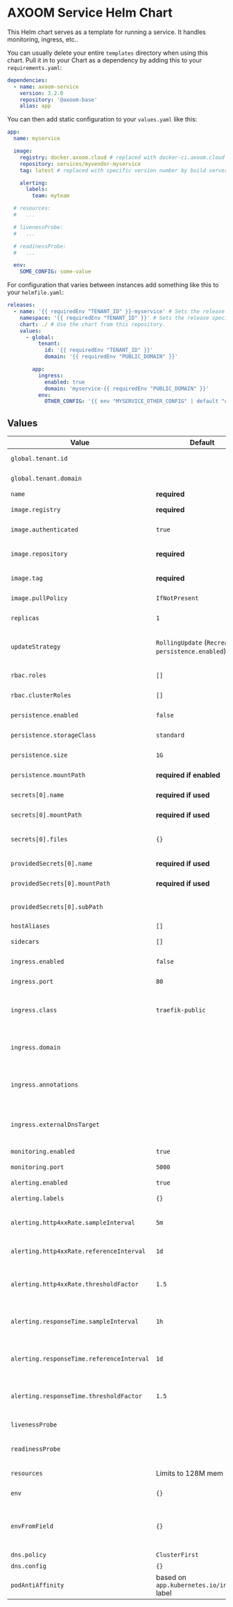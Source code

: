 # AXOOM Service Helm Chart

This Helm chart serves as a template for running a service. It handles monitoring, ingress, etc..

You can usually delete your entire `templates` directory when using this chart. Pull it in to your Chart as a dependency by adding this to your `requirements.yaml`:

```yaml
dependencies:
  - name: axoom-service
    version: 3.2.0
    repository: '@axoom-base'
    alias: app
```

You can then add static configuration to your `values.yaml` like this:

```yaml
app:
  name: myservice

  image:
    registry: docker.axoom.cloud # replaced with docker-ci.axoom.cloud for pre-release builds by build server
    repository: services/myvendor-myservice
    tag: latest # replaced with specific version number by build server

    alerting:
      labels:
        team: myteam

  # resources:
  #   ...

  # livenessProbe:
  #   ...

  # readinessProbe:
  #   ...

  env:
    SOME_CONFIG: some-value
```

For configuration that varies between instances add something like this to your `helmfile.yaml`:

```yaml
releases:
  - name: '{{ requiredEnv "TENANT_ID" }}-myservice' # Sets the release specific asset name, containing the tenant's id.
    namespace: '{{ requiredEnv "TENANT_ID" }}' # Sets the release specific k8s namespace: the tenant's id.
    chart: ./ # Use the chart from this repository.
    values:
      - global:
          tenant:
            id: '{{ requiredEnv "TENANT_ID" }}'
            domain: '{{ requiredEnv "PUBLIC_DOMAIN" }}'

        app:
          ingress:
            enabled: true
            domain: 'myservice-{{ requiredEnv "PUBLIC_DOMAIN" }}'
          env:
            OTHER_CONFIG: '{{ env "MYSERVICE_OTHER_CONFIG" | default "other-value" }}'
```

## Values

| Value                                     | Default                                               | Description                                                                                                               |
|-------------------------------------------|-------------------------------------------------------|---------------------------------------------------------------------------------------------------------------------------|
| `global.tenant.id`                        |                                                       | The tenant's id (used for labeling)                                                                                       |
| `global.tenant.domain`                    |                                                       | The tenant's domain name (used for labeling)                                                                              |
| `name`                                    | __required__                                          | The name of the service                                                                                                   |
| `image.registry`                          | __required__                                          | The Docker registry containing the image of the service                                                                   |
| `image.authenticated`                     | `true`                                                | Controls whether to use credentials for pulling the image                                                                 |
| `image.repository`                        | __required__                                          | The Docker Repository containing the image (excluding the Registry)                                                       |
| `image.tag`                               | __required__                                          | The Docker Tag of the image to use                                                                                        |
| `image.pullPolicy`                        | `IfNotPresent`                                        | Set to `Always` to try to pull new versions of the image                                                                  |
| `replicas`                                | `1`                                                   | The number of instances of the service to run                                                                             |
| `updateStrategy`                          | `RollingUpdate` (`Recreate` if `persistence.enabled`) | Controls whether all existing instances of the service must be shut down before new versions may be started.              |
| `rbac.roles`                              | `[]`                                                  | The names of [namespaced Roles](https://kubernetes.io/docs/reference/access-authn-authz/rbac/) the service shall have.    |
| `rbac.clusterRoles`                       | `[]`                                                  | The names of [cluster-wide Roles](https://kubernetes.io/docs/reference/access-authn-authz/rbac/) the service shall have.  |
| `persistence.enabled`                     | `false`                                               | Enables persistent storage for the service                                                                                |
| `persistence.storageClass`                | `standard`                                            | The type of disk to use for storage (`standard` or `ssd`)                                                                 |
| `persistence.size`                        | `1G`                                                  | The size of the persistent volume to create for the service                                                               |
| `persistence.mountPath`                   | __required if enabled__                               | The mount path for the storage inside the container                                                                       |
| `secrets[0].name`                         | __required if used__                                  | The name of the Kubernetes secret to create                                                                               |
| `secrets[0].mountPath`                    | __required if used__                                  | The mount path for the secret inside the container                                                                        |
| `secrets[0].files`                        | `{}`                                                  | A dictionary mapping file names to file contents for secrets with base64 encoded values                                   |
| `providedSecrets[0].name`                 | __required if used__                                  | The name of an existing Kubernetes secret                                                                                 |
| `providedSecrets[0].mountPath`            | __required if used__                                  | The mount path for the secret inside the container                                                                        |
| `providedSecrets[0].subPath`              |                                                       | The path of a single file in the secret relative to the given `mountPath`                                                 |
| `hostAliases`                             | `[]`                                                  | [HostAliases](https://kubernetes.io/docs/concepts/services-networking/add-entries-to-pod-etc-hosts-with-host-aliases/)    |
| `sidecars`                                | `[]`                                                  | Additional sidecar containers to be added to the pod.                                                                     |
| `ingress.enabled`                         | `false`                                               | Enables HTTP ingress into the service                                                                                     |
| `ingress.port`                            | `80`                                                  | The container port ingress traffic is forwarded to                                                                        |
| `ingress.class`                           | `traefik-public`                                      | `traefik-public` for public internet, `traefik-internal` for AXOOM network, `cluster` for Kubernetes cluster only         |
| `ingress.domain`                          |                                                       | The domain name under which the service is exposed (only for `traefik-public` and `traefik-internal`)                     |
| `ingress.annotations`                     |                                                       | Additional annotations besides the ingress class to be added to the ingress. Put as `key: value` pairs                    |
| `ingress.externalDnsTarget`               |                                                       | Domain name for the external-dns target (explicitly setting `external-dns.alpha.kubernetes.io/target` annotation)         |
| `monitoring.enabled`                      | `true`                                                | Enables Prometheus monitoring                                                                                             |
| `monitoring.port`                         | `5000`                                                | The port which is scraped for monitoring data                                                                             |
| `alerting.enabled`                        | `true`                                                | Enables Prometheus alerting                                                                                               |
| `alerting.labels`                         | `{}`                                                  | Additional labels to apply to all alert rules                                                                             |
| `alerting.http4xxRate.sampleInterval`     | `5m`                                                  | The time interval in which to count HTTP 4xx responses for the current state                                              |
| `alerting.http4xxRate.referenceInterval`  | `1d`                                                  | The time interval in which to count HTTP 4xx responses as a reference for the normal state                                |
| `alerting.http4xxRate.thresholdFactor`    | `1.5`                                                 | The maximum ratio between the current state and the normal state of HTTP 4xx responses to allow before alerting           |
| `alerting.responseTime.sampleInterval`    | `1h`                                                  | The time interval in which to measure average HTTP response times for the current state                                   |
| `alerting.responseTime.referenceInterval` | `1d`                                                  | The time interval in which to measure average HTTP response times for the normal state                                    |
| `alerting.responseTime.thresholdFactor`   | `1.5`                                                 | The maximum ratio between the current state and the normal state of HTTP response times to allow before alerting          |
| `livenessProbe`                           |                                                       | Probe that causes the service to be restarted when failing                                                                |
| `readinessProbe`                          |                                                       | Probe that prevents the service from receiving traffic when failing                                                       |
| `resources`                               | Limits to 128M mem                                    | The resources requests and limits for the service                                                                         |
| `env`                                     | `{}`                                                  | The environment variables passed to the service                                                                           |
| `envFromField`                            | `{}`                                                  | Environment variables from fields. Key is the name of the env var and value is the fieldPath (e.g. `metadata.namespace`). |
| `dns.policy`                              | `ClusterFirst`                                        | [DNS resolution policy](https://kubernetes.io/docs/concepts/services-networking/dns-pod-service/#pod-s-dns-policy)        |
| `dns.config`                              | `{}`                                                  | [DNS Config](https://kubernetes.io/docs/concepts/services-networking/dns-pod-service/#pod-s-dns-config)                   |
| `podAntiAffinity`                         | based on `app.kubernetes.io/instance` label           | [Anti-Affinity](https://kubernetes.io/docs/concepts/configuration/assign-pod-node/)                                       |
